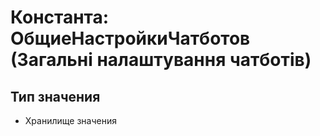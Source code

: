 ﻿# Константа: ОбщиеНастройкиЧатботов (Загальні налаштування чатботів)

## Тип значения

- Хранилище значения

